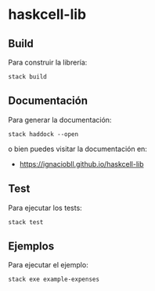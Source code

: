 # haskcell-lib

## Build
Para construir la librería:

`stack build`

## Documentación
Para generar la documentación:

`stack haddock --open`

o bien puedes visitar la documentación en:

- https://ignaciobll.github.io/haskcell-lib

## Test
Para ejecutar los tests:

`stack test`

## Ejemplos
Para ejecutar el ejemplo:

`stack exe example-expenses`
